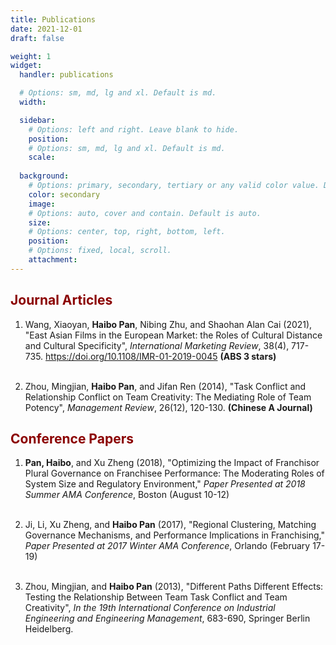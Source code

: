```yaml
---
title: Publications
date: 2021-12-01
draft: false

weight: 1
widget:
  handler: publications

  # Options: sm, md, lg and xl. Default is md.
  width:

  sidebar:
    # Options: left and right. Leave blank to hide.
    position:
    # Options: sm, md, lg and xl. Default is md.
    scale:
  
  background:
    # Options: primary, secondary, tertiary or any valid color value. Default is primary.
    color: secondary
    image:
    # Options: auto, cover and contain. Default is auto.
    size:
    # Options: center, top, right, bottom, left.
    position:
    # Options: fixed, local, scroll.
    attachment: 
---
```


## <font color = 'darkred'>Journal Articles</font>

1.  Wang, Xiaoyan, **Haibo Pan**, Nibing Zhu, and Shaohan Alan Cai (2021), "East Asian Films in the European Market: the Roles of Cultural Distance and Cultural Specificity", *International Marketing Review*, 38(4), 717-735. <https://doi.org/10.1108/IMR-01-2019-0045> **(ABS 3 stars)** <br><br>

2.  Zhou, Mingjian, **Haibo Pan**, and Jifan Ren (2014), "Task Conflict and Relationship Conflict on Team Creativity: The Mediating Role of Team Potency", *Management Review*, 26(12), 120-130. **(Chinese A Journal)**

## <font color = 'darkred'>Conference Papers</font>

1.  **Pan, Haibo**, and Xu Zheng (2018), "Optimizing the Impact of Franchisor Plural Governance on Franchisee Performance: The Moderating Roles of System Size and Regulatory Environment," *Paper Presented at 2018 Summer AMA Conference*, Boston (August 10-12) <br><br>

2.  Ji, Li, Xu Zheng, and **Haibo Pan** (2017), "Regional Clustering, Matching Governance Mechanisms, and Performance Implications in Franchising," *Paper Presented at 2017 Winter AMA Conference*, Orlando (February 17-19) <br><br>

3.  Zhou, Mingjian, and **Haibo Pan** (2013), "Different Paths Different Effects: Testing the Relationship Between Team Task Conflict and Team Creativity", *In the 19th International Conference on Industrial Engineering and Engineering Management*, 683-690, Springer Berlin Heidelberg.

